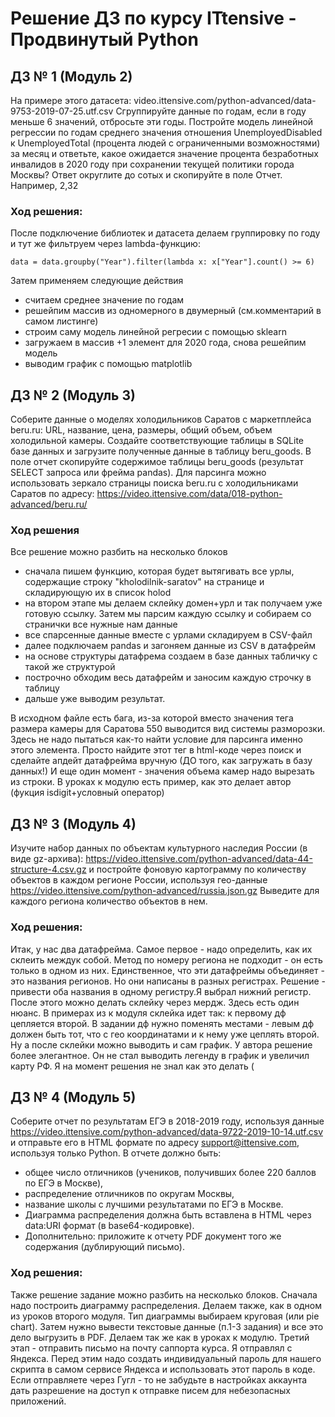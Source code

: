 # Решение ДЗ по курсу ITtensive - Продвинутый Python

## ДЗ № 1 (Модуль 2)
На примере этого датасета:
video.ittensive.com/python-advanced/data-9753-2019-07-25.utf.csv
Сгруппируйте данные по годам, если в году меньше 6 значений, отбросьте эти годы.
Постройте модель линейной регрессии по годам среднего значения отношения UnemployedDisabled к UnemployedTotal (процента людей с ограниченными возможностями) за месяц и ответьте, какое ожидается значение процента безработных инвалидов в 2020 году при сохранении текущей политики города Москвы?
Ответ округлите до сотых и скопируйте в поле Отчет. Например, 2,32
### Ход решения:
После подключение библиотек и датасета делаем группировку по году и тут же фильтруем через lambda-функцию:

```
data = data.groupby("Year").filter(lambda x: x["Year"].count() >= 6)
```
Затем применяем следующие действия
- считаем среднее значение по годам
- решейпим массив из одномерного в двумерный (см.комментарий в самом листинге)
- строим саму модель линейной регресии с помощью sklearn
- загружаем в массив +1 элемент для 2020 года, снова решейпим модель
- выводим график с помощью matplotlib 



## ДЗ № 2 (Модуль 3)
Соберите данные о моделях холодильников Саратов с маркетплейса beru.ru: URL, название, цена, размеры, общий объем, объем холодильной камеры. Создайте соответствующие таблицы в SQLite базе данных и загрузите полученные данные в таблицу beru_goods.
В поле отчет скопируйте содержимое таблицы beru_goods (результат SELECT запроса или фрейма pandas).
Для парсинга можно использовать зеркало страницы поиска beru.ru с холодильниками Саратов по адресу:
https://video.ittensive.com/data/018-python-advanced/beru.ru/
### Ход решения
Все решение можно разбить на несколько блоков
 - сначала пишем функцию, которая будет вытягивать все урлы, содержащие строку "kholodilnik-saratov" на странице и складирующую их в список holod
 - на втором этапе мы делаем склейку домен+урл и так получаем уже готовую ссылку. Затем мы парсим каждую ссылку и собираем со странички все нужные нам данные
 - все спарсенные данные вместе с урлами складируем в CSV-файл
 - далее подключаем pandas и загоняем данные из CSV в датафрейм
 - на основе структуры датафрема создаем в базе данных табличку с такой же структурой
 - построчно обходим весь датафрейм и заносим каждую строчку в таблицу
 - дальше уже выводим результат.
 
 В исходном файле есть бага, из-за которой вместо значения тега размера камеры для Саратова 550 выводится вид системы разморозки.
 Здесь не надо пытаться как-то найти условие для парсинга именно этого элемента. Просто найдите этот тег в html-коде через поиск
 и сделайте апдейт датафрейма вручную (ДО того, как загружать в базу данных!)
 И еще один момент - значения объема камер надо вырезать из строки. В уроках к модулю есть пример, как это делает автор (фукция isdigit+условный оператор)
 

## ДЗ № 3 (Модуль 4)
Изучите набор данных по объектам культурного наследия России (в виде gz-архива):
https://video.ittensive.com/python-advanced/data-44-structure-4.csv.gz
и постройте фоновую картограмму по количеству объектов в каждом регионе России, используя гео-данные
https://video.ittensive.com/python-advanced/russia.json.gz
Выведите для каждого региона количество объектов в нем.
### Ход решения:
Итак, у нас два датафрейма. Самое первое - надо определить, как их склеить междук собой.
Метод по номеру региона не подходит - он есть только в одном из них.
Единственное, что эти датафреймы объединяет - это названия регионов. Но они написаны в разных регистрах.
Решение - привести оба названия в одному регистру.Я выбрал нижний регистр.
После этого можно делать склейку через мердж.
Здесь есть один нюанс. В примерах из к модуля склейка идет так: к первому дф цепляется второй.
В задании дф нужно поменять местами - левым дф должен быть тот, что с гео координатами и к нему уже цеплять второй.
Ну а после склейки можно выводить и сам график.
У автора решение более элегантное. 
Он не стал выводить легенду в график и увеличил карту РФ.
Я на момент решения не знал как это делать (


## ДЗ № 4 (Модуль 5)
Соберите отчет по результатам ЕГЭ в 2018-2019 году, используя данные
https://video.ittensive.com/python-advanced/data-9722-2019-10-14.utf.csv
и отправьте его в HTML формате по адресу support@ittensive.com, используя только Python. 
В отчете должно быть:
- общее число отличников (учеников, получивших более 220 баллов по ЕГЭ в Москве),
- распределение отличников по округам Москвы,
- название школы с лучшими результатами по ЕГЭ в Москве.
- Диаграмма распределения должна быть вставлена в HTML через data:URI формат (в base64-кодировке).
- Дополнительно: приложите к отчету PDF документ того же содержания (дублирующий письмо).

### Ход решения:
Также решение задание можно разбить на несколько блоков.
Сначала надо построить диаграмму распределения. Делаем также, как в одном из уроков второго модуля.
Тип диаграммы выбираем круговая (или pie chart).
Затем нужно вывести текстовые данные (п.1-3 задания) и все это дело выгрузить в PDF.
Делаем так же как в уроках к модулю.
Третий этап - отправить письмо на почту саппорта курса.
Я отправлял с Яндекса. Перед этим надо создать индивидуальный пароль для нашего скрипта в самом сервисе Яндекса
и использовать этот пароль в коде.
Если отправляете через Гугл - то не забудьте в настройках аккаунта дать разрешение на доступ к отправке писем для небезопасных приложений.



